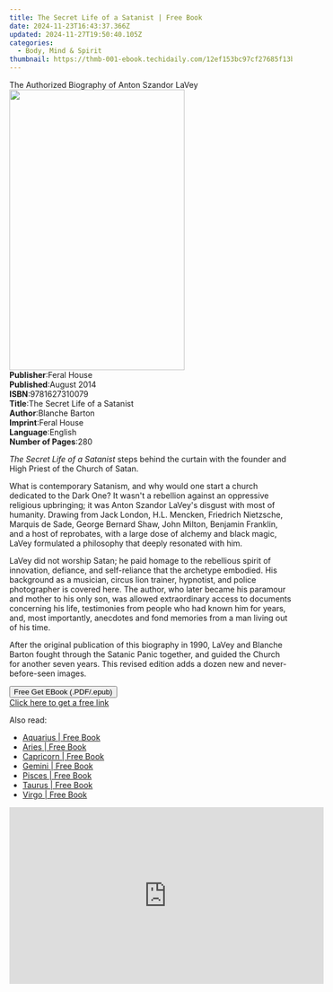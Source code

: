 ```yaml
---
title: The Secret Life of a Satanist | Free Book
date: 2024-11-23T16:43:37.366Z
updated: 2024-11-27T19:50:40.105Z
categories:
  - Body, Mind & Spirit
thumbnail: https://thmb-001-ebook.techidaily.com/12ef153bc97cf27685f13bcb6f3c290f30e1c936b63c2de7854a4594e4b69411.jpg
---
```

<main id="book-container">
  <div class="flex flex-col">
    <div class="book-brief flex-1 py-6 px-4 sm:p-6 md:py-10 md:px-8">
      <!-- brief-->
      <div class="book-brief-main">
        The Authorized Biography of Anton Szandor LaVey
      </div>
    </div>
    <div
      class="book-meta-info flex-1 grid gap-4 col-start-1 col-end-3 row-start-1 sm:mb-6 sm:grid-cols-4 lg:gap-6 lg:col-start-2 lg:row-end-6 lg:row-span-6 lg:mb-0"
    >
      <div
        class="book-meta-info-left place-content-center mt-4 p-4 text-sm leading-6 col-start-2 col-span-2 dark:text-slate-400"
      >
        <img
          class="w-full h-500 object-cover rounded-lg sm:h-255 sm:col-span-2 lg:col-span-full"
          src="https://img-001-ebook.techidaily.com/c46e879be3e7deec44458bade843e90de75dc7d02287cd9fba55b17d223611fd.jpg"
          alt=""
          width="312"
          height="500"
        />
      </div>
      <div
        class="book-meta-info-right mt-2 col-start-1 row-start-2 col-span-3 self-center"
      >
        <!-- meta data  -->
        <div class="flex flex-col px-4 md:px-8">
          <div class="flex-1">
            <strong>Publisher</strong>:<span class="px-2">Feral House</span>
          </div>
          <div class="flex-1">
            <strong>Published</strong>:<span class="px-2">August 2014</span>
          </div>
          <div class="flex-1">
            <strong>ISBN</strong>:<span class="px-2">9781627310079</span>
          </div>
          <div class="flex-1">
            <strong>Title</strong>:<span class="px-2"
              >The Secret Life of a Satanist</span
            >
          </div>
          <div class="flex-1">
            <strong>Author</strong>:<span class="px-2">Blanche Barton</span>
          </div>
          <div class="flex-1">
            <strong>Imprint</strong>:<span class="px-2">Feral House</span>
          </div>
          <div class="flex-1">
            <strong>Language</strong>:<span class="px-2">English</span>
          </div>
          <div class="flex-1">
            <strong>Number of Pages</strong>:<span class="px-2">280</span>
          </div>
        </div>
      </div>
    </div>
    <div class="book-description flex-1 py-6 px-4 sm:p-6 md:py-10 md:px-8">
      <div class="book-description-main">
        <div accordion-content="" id="description">
          <p>
            <i>The Secret Life of a Satanist</i> steps behind the curtain with
            the founder and High Priest of the Church of Satan.
          </p>
          <p>
            What is contemporary Satanism, and why would one start a church
            dedicated to the Dark One? It wasn't a rebellion against an
            oppressive religious upbringing; it was Anton Szandor LaVey's
            disgust with most of humanity. Drawing from Jack London, H.L.
            Mencken, Friedrich Nietzsche, Marquis de Sade, George Bernard Shaw,
            John Milton, Benjamin Franklin, and a host of reprobates, with a
            large dose of alchemy and black magic, LaVey formulated a philosophy
            that deeply resonated with him.
          </p>
          <p>
            LaVey did not worship Satan; he paid homage to the rebellious spirit
            of innovation, defiance, and self-reliance that the archetype
            embodied. His background as a musician, circus lion trainer,
            hypnotist, and police photographer is covered here. The author, who
            later became his paramour and mother to his only son, was allowed
            extraordinary access to documents concerning his life, testimonies
            from people who had known him for years, and, most importantly,
            anecdotes and fond memories from a man living out of his time.
          </p>
          <p>
            After the original publication of this biography in 1990, LaVey and
            Blanche Barton fought through the Satanic Panic together, and guided
            the Church for another seven years. This revised edition adds a
            dozen new and never-before-seen images.<br />
          </p>
        </div>
        <div class="accordion-fader"></div>
      </div>
    </div>
    <div class="book-excerpts flex-1 py-6 px-4 sm:p-6 md:py-10 md:px-8"></div>
    <div
      class="book-about-author flex-1 py-6 px-4 sm:p-6 md:py-10 md:px-8"
    ></div>
    <div class="book-free-get flex-1 py-6 px-4 sm:p-6 md:py-10 md:px-8">
      <button
        id="btn-free-get"
        class="bg-blue-500 hover:bg-blue-700 text-white font-bold py-2 px-4 rounded"
      >
        Free Get EBook (.PDF/.epub)
      </button>
      <div id="countdown-display" class="px-2 text-lg mt-2"></div>
      <a
        id="free-link"
        class="hidden bg-blue-500 hover:bg-blue-700 text-white font-bold py-2 px-4 rounded"
        href="https://www.ebooks.com/en-us/book/96362060/the-secret-life-of-a-satanist/blanche-barton/"
        target="_blank"
        >Click here to get a free link</a
      >
    </div>
    <script>
      let countdownTime = 0;
      let countdownInterval = null;
      document
        .getElementById('btn-free-get')
        .addEventListener('click', startCountdown);
      function startCountdown() {
        countdownTime = new Date().getTime() + 60000 * 3;
        countdownInterval = setInterval(updateCountdown, 1000);
        document.getElementById('btn-free-get').disabled = true;
        document
          .getElementById('btn-free-get')
          .classList.add('bg-gray-500', 'cursor-not-allowed');
      }
      function updateCountdown() {
        let currentTime = new Date().getTime();
        let timeLeft = countdownTime - currentTime;
        let secondsLeft = Math.floor(timeLeft / 1000);
        document.getElementById('countdown-display').innerHTML =
          `Remaining time: ${secondsLeft} seconds.`;
        if (secondsLeft <= 0) {
          clearInterval(countdownInterval);
          document.getElementById('btn-free-get').classList.add('hidden');
          document.getElementById('free-link').classList.remove('hidden');
          document.getElementById('countdown-display').innerHTML = '';
        }
      }
    </script>
  </div>
</main>

<ins class="adsbygoogle"
      style="display:block"
      data-ad-client="ca-pub-7571918770474297"
      data-ad-slot="8358498916"
      data-ad-format="auto"
      data-full-width-responsive="true"></ins>
    

<span class="atpl-alsoreadstyle">Also read:</span>
<div><ul>
<li><a href="https://novels-ebooks.techidaily.com/96292649-9781473676640-aquarius/"><u>Aquarius | Free Book</u></a></li>
<li><a href="https://novels-ebooks.techidaily.com/96292647-9781473676688-aries/"><u>Aries | Free Book</u></a></li>
<li><a href="https://novels-ebooks.techidaily.com/96292651-9781473676893-capricorn/"><u>Capricorn | Free Book</u></a></li>
<li><a href="https://novels-ebooks.techidaily.com/96292645-9781473676725-gemini/"><u>Gemini | Free Book</u></a></li>
<li><a href="https://novels-ebooks.techidaily.com/96292648-9781473676664-pisces/"><u>Pisces | Free Book</u></a></li>
<li><a href="https://novels-ebooks.techidaily.com/96292646-9781473676701-taurus/"><u>Taurus | Free Book</u></a></li>
<li><a href="https://novels-ebooks.techidaily.com/96292650-9781473676626-virgo/"><u>Virgo | Free Book</u></a></li>
</ul></div>

<!-- affiliate ads begin -->
<iframe width="560" height="315" src="https://www.youtube.com/embed/-G7cU8dYvuI?si=JaKqRcW6qq9CDvty&autoplay=1" title="YouTube video player" frameborder="0" allow="accelerometer; autoplay; clipboard-write; encrypted-media; gyroscope; picture-in-picture; web-share" referrerpolicy="strict-origin-when-cross-origin" allowfullscreen></iframe>
<!-- affiliate ads end -->

